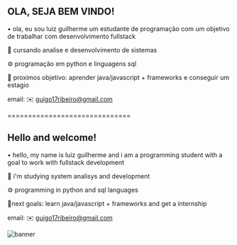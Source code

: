 OLA, SEJA BEM VINDO!
------------------------
• ola, eu sou luiz guilherme um estudante de programação com um objetivo de trabalhar com desenvolvimento fullstack

📘 cursando analise e desenvolvimento de sistemas 

⚙️ programação em python e linguagens sql

📍 proximos objetivo: aprender java/javascript + frameworks e conseguir um estagio

email: ✉️ guigo17ribeiro@gmail.com

==============================

Hello and welcome!
-----------------------------
• hello, my name is luiz guilherme and i am a programming student with a goal to work with fullstack development 

📘 i'm studying system analisys and development

⚙️ programming in python and sql languages 

📍next goals: learn java/javascript + frameworks and get a internship

email: ✉️ guigo17ribeiro@gmail.com

![banner](https://github.com/guigokw/guigokw/assets/156839451/684e397f-6547-4374-b803-80d8ed939882)
